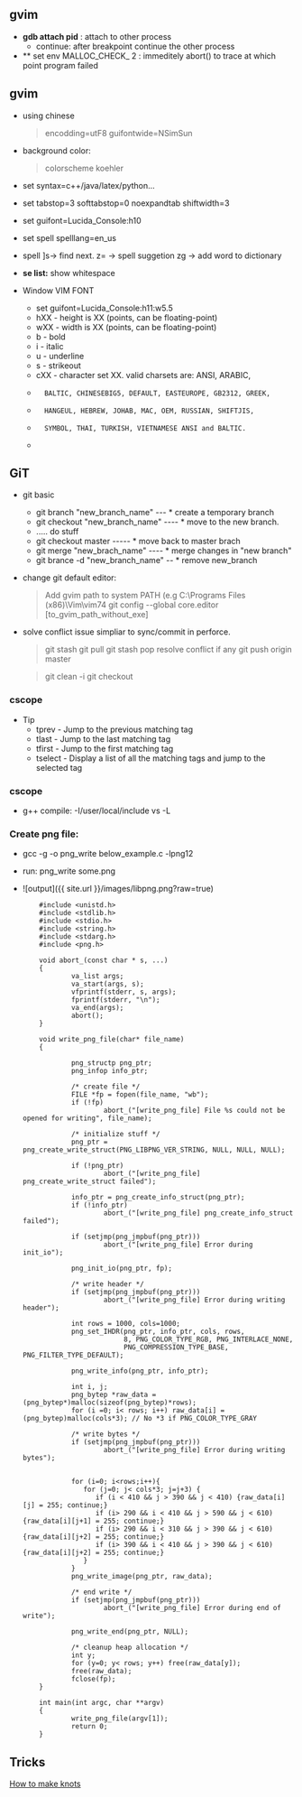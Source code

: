## gvim
  * **gdb attach pid** : attach to other process
    * continue: after breakpoint continue the other process
  * ** set env MALLOC_CHECK_ 2 : immeditely abort() to trace at which point program failed


## gvim

* using chinese  
  > encodding=utF8
  > guifontwide=NSimSun
* background color: 
  > colorscheme koehler
* set syntax=c++/java/latex/python...
* set tabstop=3 softtabstop=0 noexpandtab shiftwidth=3
* set guifont=Lucida_Console:h10  
* set spell spelllang=en_us
* spell ]s-> find next. z= -> spell suggetion zg -> add word to dictionary
* **se list:** show whitespace

* Window VIM FONT
  * set guifont=Lucida_Console:h11:w5.5
  * hXX - height is XX (points, can be floating-point)
  * wXX - width is XX (points, can be floating-point)
  * b   - bold
  * i   - italic
  * u   - underline
  * s   - strikeout
  * cXX - character set XX. valid charsets are: ANSI, ARABIC,
  *       BALTIC, CHINESEBIG5, DEFAULT, EASTEUROPE, GB2312, GREEK,
  *       HANGEUL, HEBREW, JOHAB, MAC, OEM, RUSSIAN, SHIFTJIS,
  *       SYMBOL, THAI, TURKISH, VIETNAMESE ANSI and BALTIC.
  * 

## GiT

* git basic
  * git branch "new_branch_name" ---  * create a temporary branch
  * git checkout "new_branch_name" ----  * move to the new branch.
  * ..... do stuff
  * git checkout master -----  * move back to master brach
  * git merge "new_brach_name"  ----  * merge changes in "new branch"
  * git brance -d "new_branch_name" --  * remove new_branch

* change git default editor:
	> Add gvim path to system PATH (e.g C:\Programs Files (x86)\Vim\vim74
	> git config --global core.editor [to_gvim_path_without_exe]

* solve conflict issue simpliar to sync/commit in perforce.
  > git stash
  > git pull
  > git stash pop
  > resolve conflict if any
  > git push origin master

  > git clean -i
  > git checkout

### cscope
   * Tip
      * tprev - Jump to the previous matching tag 
      * tlast - Jump to the last matching tag 
      * tfirst - Jump to the first matching tag 
      * tselect - Display a list of all the matching tags and jump to the selected tag 

### cscope
  * g++ compile: -I/user/local/include vs -L


### Create png file:
  * gcc -g -o png_write below_example.c -lpng12
  * run: png_write some.png
  * ![output]({{ site.url }}/images/libpng.png?raw=true)

            #include <unistd.h>
            #include <stdlib.h>
            #include <stdio.h>
            #include <string.h>
            #include <stdarg.h>
            #include <png.h>

            void abort_(const char * s, ...)
            {
                    va_list args;
                    va_start(args, s);
                    vfprintf(stderr, s, args);
                    fprintf(stderr, "\n");
                    va_end(args);
                    abort();
            }

            void write_png_file(char* file_name)
            {

                    png_structp png_ptr;
                    png_infop info_ptr;

                    /* create file */
                    FILE *fp = fopen(file_name, "wb");
                    if (!fp)
                            abort_("[write_png_file] File %s could not be opened for writing", file_name);

                    /* initialize stuff */
                    png_ptr = png_create_write_struct(PNG_LIBPNG_VER_STRING, NULL, NULL, NULL);

                    if (!png_ptr)
                            abort_("[write_png_file] png_create_write_struct failed");

                    info_ptr = png_create_info_struct(png_ptr);
                    if (!info_ptr)
                            abort_("[write_png_file] png_create_info_struct failed");

                    if (setjmp(png_jmpbuf(png_ptr)))
                            abort_("[write_png_file] Error during init_io");

                    png_init_io(png_ptr, fp);

                    /* write header */
                    if (setjmp(png_jmpbuf(png_ptr)))
                            abort_("[write_png_file] Error during writing header");

                    int rows = 1000, cols=1000;
                    png_set_IHDR(png_ptr, info_ptr, cols, rows,
                                 8, PNG_COLOR_TYPE_RGB, PNG_INTERLACE_NONE,
                                 PNG_COMPRESSION_TYPE_BASE, PNG_FILTER_TYPE_DEFAULT);

                    png_write_info(png_ptr, info_ptr);

                    int i, j;
                    png_bytep *raw_data = (png_bytep*)malloc(sizeof(png_bytep)*rows);
                    for (i =0; i< rows; i++) raw_data[i] = (png_bytep)malloc(cols*3); // No *3 if PNG_COLOR_TYPE_GRAY

                    /* write bytes */
                    if (setjmp(png_jmpbuf(png_ptr)))
                            abort_("[write_png_file] Error during writing bytes");


                    for (i=0; i<rows;i++){
                       for (j=0; j< cols*3; j=j+3) {
                          if (i < 410 && j > 390 && j < 410) {raw_data[i][j] = 255; continue;}
                          if (i> 290 && i < 410 && j > 590 && j < 610) {raw_data[i][j+1] = 255; continue;}
                          if (i> 290 && i < 310 && j > 390 && j < 610) {raw_data[i][j+2] = 255; continue;}
                          if (i> 390 && i < 410 && j > 390 && j < 610) {raw_data[i][j+2] = 255; continue;}
                       }
                    }
                    png_write_image(png_ptr, raw_data);

                    /* end write */
                    if (setjmp(png_jmpbuf(png_ptr)))
                            abort_("[write_png_file] Error during end of write");

                    png_write_end(png_ptr, NULL);

                    /* cleanup heap allocation */
                    int y;
                    for (y=0; y< rows; y++) free(raw_data[y]);
                    free(raw_data);
                    fclose(fp);
            }

            int main(int argc, char **argv)
            {
                    write_png_file(argv[1]);
                    return 0;
            }


## Tricks
[How to make knots](https://www.youtube.com/watch?v=3X8drKsdf5E)

